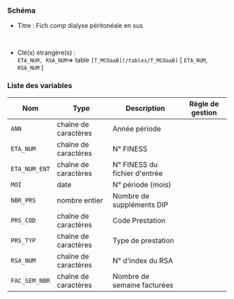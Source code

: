 ### Schéma


- Titre : Fich comp dialyse péritonéale en sus
<br />



- Clé(s) étrangère(s) : <br />
`ETA_NUM, RSA_NUM`=> table `[T_MCOaaB](/tables/T_MCOaaB)` [ `ETA_NUM`, `RSA_NUM` ]<br />

 
### Liste des variables

Nom | Type | Description | Règle de gestion
-|-|-|-
`ANN`| chaîne de caractères |Année période||
`ETA_NUM`| chaîne de caractères |N° FINESS||
`ETA_NUM_ENT`| chaîne de caractères |N° FINESS du fichier d'entrée||
`MOI`| date |N° période (mois)||
`NBR_PRS`| nombre entier |Nombre de suppléments DIP||
`PRS_COD`| chaîne de caractères |Code Prestation||
`PRS_TYP`| chaîne de caractères |Type de prestation||
`RSA_NUM`| chaîne de caractères |N° d'index du RSA||
`FAC_SEM_NBR`| chaîne de caractères |Nombre de semaine facturées||